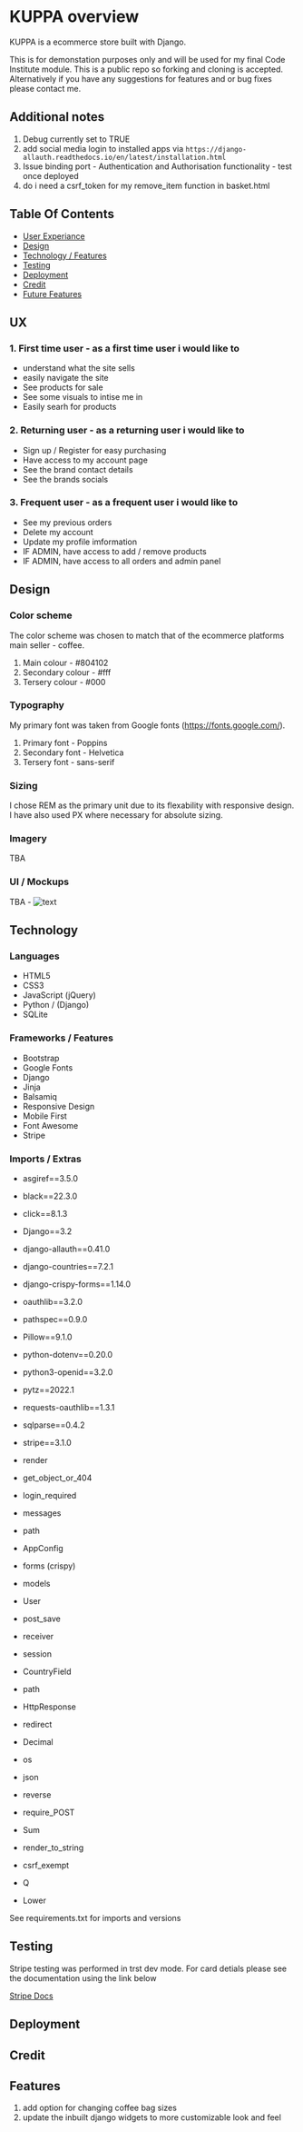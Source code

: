 # KUPPA overview

KUPPA is a ecommerce store built with Django.

This is for demonstation purposes only and will be used for my final Code Institute module. This is a public repo so forking and cloning is accepted. Alternatively if you have any suggestions for features and or bug fixes please contact me.

## Additional notes

1) Debug currently set to TRUE
2) add social media login to installed apps via `https://django-allauth.readthedocs.io/en/latest/installation.html`
3) Issue binding port - Authentication and Authorisation functionality - test once deployed
4) do i need a csrf_token for my remove_item function in basket.html

## Table Of Contents

- [User Experiance](#UX)
- [Design](#Design)
- [Technology / Features](#Technology)
- [Testing](#Testing)
- [Deployment](#Deployment)
- [Credit](#Credit)
- [Future Features](#Features)

## UX

### 1. First time user - as a first time user i would like to

- understand what the site sells
- easily navigate the site
- See products for sale
- See some visuals to intise me in
- Easily searh for products

### 2. Returning user - as a returning user i would like to

- Sign up / Register for easy purchasing
- Have access to my account page
- See the brand contact details
- See the brands socials

### 3. Frequent user - as a frequent user i would like to

- See my previous orders
- Delete my account
- Update my profile imformation
- IF ADMIN, have access to add / remove products
- IF ADMIN, have access to all orders and admin panel

## Design

### Color scheme

The color scheme was chosen to match that of the ecommerce platforms main seller - coffee.

1) Main colour - #804102
2) Secondary colour - #fff
3) Tersery colour - #000

### Typography

My primary font was taken from Google fonts (https://fonts.google.com/).

1) Primary font - Poppins
2) Secondary font - Helvetica
3) Tersery font - sans-serif

### Sizing

I chose REM as the primary unit due to its flexability with responsive design. I have also used PX where necessary for absolute sizing.

### Imagery

TBA

### UI / Mockups

TBA - ![text](./link)

## Technology

### Languages

- HTML5
- CSS3
- JavaScript (jQuery)
- Python / (Django)
- SQLite

### Frameworks / Features

- Bootstrap
- Google Fonts
- Django
- Jinja
- Balsamiq
- Responsive Design
- Mobile First
- Font Awesome
- Stripe

### Imports / Extras

- asgiref==3.5.0
- black==22.3.0
- click==8.1.3
- Django==3.2
- django-allauth==0.41.0
- django-countries==7.2.1
- django-crispy-forms==1.14.0
- oauthlib==3.2.0
- pathspec==0.9.0
- Pillow==9.1.0
- python-dotenv==0.20.0
- python3-openid==3.2.0
- pytz==2022.1
- requests-oauthlib==1.3.1
- sqlparse==0.4.2
- stripe==3.1.0

- render
- get_object_or_404
- login_required
- messages
- path
- AppConfig
- forms (crispy)
- models
- User
- post_save
- receiver
- session
- CountryField
- path
- HttpResponse
- redirect
- Decimal
- os
- json
- reverse
- require_POST
- Sum
- render_to_string
- csrf_exempt
- Q
- Lower

See requirements.txt for imports and versions

## Testing

Stripe testing was performed in trst dev mode. For card detials please see the documentation using the link below

[Stripe Docs](https://stripe.com/docs/testing)

## Deployment

## Credit

## Features

1) add option for changing coffee bag sizes
2) update the inbuilt django widgets to more customizable look and feel
